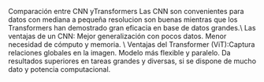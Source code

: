 Comparación entre CNN yTransformers
Las CNN son convenientes para datos con mediana a pequeña resolucion son buenas mientras que los Transformers han demostrado gran eficacia en base de datos grandes.\\
Las ventajas de un CNN: Mejor generalización con pocos datos. Menor necesidad de cómputo y memoria. \\
Ventajas del Transformer (ViT):Captura relaciones globales en la imagen. Modelo más flexible y paralelo. Da resultados superiores en tareas grandes y diversas, si se dispone de mucho dato y potencia computacional.
